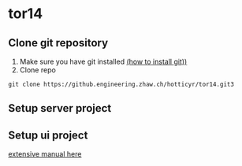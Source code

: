 # tor14
## Clone git repository
1. Make sure you have git installed [(how to install git))](https://git-scm.com/book/de/v1/Los-geht%E2%80%99s-Git-installieren)
2. Clone repo
```
git clone https://github.engineering.zhaw.ch/hotticyr/tor14.git3
```

## Setup server project
## Setup ui project
[extensive manual here](https://github.com/cyrilhottinger/tor14/tree/master/ui)
